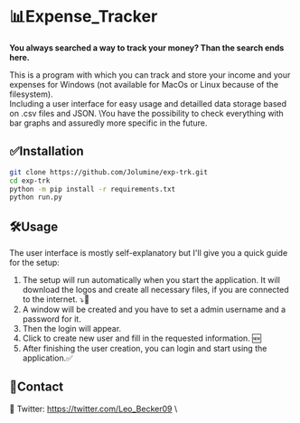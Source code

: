 # :bar_chart:Expense_Tracker

__You always searched a way to track your money? Than the search ends here.__

This is a program with which you can track and store your income and your expenses for Windows (not available for MacOs or Linux because of the filesystem). \
Including a user interface for easy usage and detailled data storage based on .csv files and JSON.
\You have the possibility to check everything with bar graphs and assuredly more  specific in the future.  

## :white_check_mark:Installation

```bash
git clone https://github.com/Jolumine/exp-trk.git
cd exp-trk
python -m pip install -r requirements.txt
python run.py
```

## :hammer_and_wrench:Usage

The user interface is mostly self-explanatory but I'll give you a quick guide for the setup:

1. The setup will run automatically when you start the application. It will download the logos and create all necessary files, if you are connected to the internet. :arrow_heading_down::file_folder:
2. A window will be created and you have to set a admin username and a password for it.
3. Then the login will appear.
4. Click to create new user and fill in the requested information. :new:
5. After finishing the user creation, you can login and start using the application.:white_check_mark:

## :link:Contact

:iphone:  Twitter: <https://twitter.com/Leo_Becker09> \
